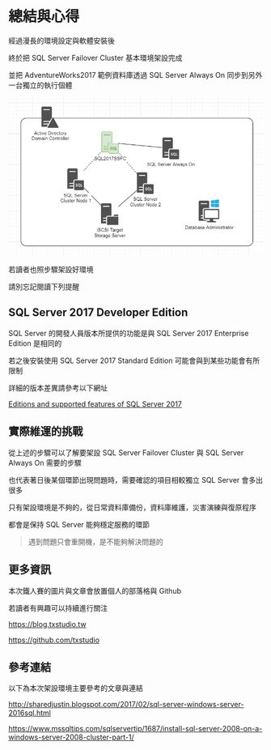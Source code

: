 # 總結與心得

經過漫長的環境設定與軟體安裝後

終於把 SQL Server Failover Cluster 基本環境架設完成

並把 AdventureWorks2017 範例資料庫透過 SQL Server Always On 同步到另外一台獨立的執行個體

![](https://raw.githubusercontent.com/txstudio/2020-12th-ironman/master/images/30/architechture-finished.gif)

若讀者也照步驟架設好環境

請別忘記閱讀下列提醒

## SQL Server 2017 Developer Edition

SQL Server 的開發人員版本所提供的功能是與 SQL Server 2017 Enterprise Edition 是相同的

若之後安裝使用 SQL Server 2017 Standard Edition 可能會與到某些功能會有所限制

詳細的版本差異請參考以下網址

[Editions and supported features of SQL Server 2017](https://docs.microsoft.com/en-us/sql/sql-server/editions-and-components-of-sql-server-2017?view=sql-server-ver15)

## 實際維運的挑戰

從上述的步驟可以了解要架設 SQL Server Failover Cluster 與 SQL Server Always On 需要的步驟

也代表著日後某個環節出現問題時，需要確認的項目相較獨立 SQL Server 會多出很多

只有架設環境是不夠的，從日常資料庫備份，資料庫維護，災害演練與復原程序

都會是保持 SQL Server 能夠穩定服務的環節

> 遇到問題只會重開機，是不能夠解決問題的

## 更多資訊

本次鐵人賽的圖片與文章會放置個人的部落格與 Github

若讀者有興趣可以持續進行關注

https://blog.txstudio.tw

https://github.com/txstudio

## 參考連結

以下為本次架設環境主要參考的文章與連結

http://sharedjustin.blogspot.com/2017/02/sql-server-windows-server-2016sql.html

https://www.mssqltips.com/sqlservertip/1687/install-sql-server-2008-on-a-windows-server-2008-cluster-part-1/


